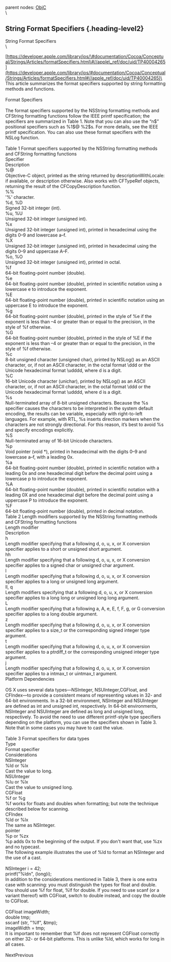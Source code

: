 parent nodes: [ObjC](ObjC.html)\
\

String Format Specifiers {.heading-level2}
------------------------

String Format Specifiers\
 \

[https://developer.apple.com/library/ios/\#documentation/Cocoa/Conceptual/Strings/Articles/formatSpecifiers.html\#//apple\_ref/doc/uid/TP40004265](https://developer.apple.com/library/ios/#documentation/Cocoa/Conceptual/Strings/Articles/formatSpecifiers.html#//apple_ref/doc/uid/TP40004265)\
 \
 This article summarizes the format specifiers supported by string
formatting methods and functions.\
 \
 Format Specifiers\
 \
 The format specifiers supported by the NSString formatting methods and
CFString formatting functions follow the IEEE printf specification; the
specifiers are summarized in Table 1. Note that you can also use the
“n\$” positional specifiers such as %1\$@ %2\$s. For more details, see
the IEEE printf specification. You can also use these format specifiers
with the NSLog function.\
 \
 Table 1 Format specifiers supported by the NSString formatting methods
and CFString formatting functions\
 Specifier\
 Description\
 %@\
 Objective-C object, printed as the string returned by
descriptionWithLocale: if available, or description otherwise. Also
works with CFTypeRef objects, returning the result of the
CFCopyDescription function.\
 %%\
 '%' character.\
 %d, %D\
 Signed 32-bit integer (int).\
 %u, %U\
 Unsigned 32-bit integer (unsigned int).\
 %x\
 Unsigned 32-bit integer (unsigned int), printed in hexadecimal using
the digits 0–9 and lowercase a–f.\
 %X\
 Unsigned 32-bit integer (unsigned int), printed in hexadecimal using
the digits 0–9 and uppercase A–F.\
 %o, %O\
 Unsigned 32-bit integer (unsigned int), printed in octal.\
 %f\
 64-bit floating-point number (double).\
 %e\
 64-bit floating-point number (double), printed in scientific notation
using a lowercase e to introduce the exponent.\
 %E\
 64-bit floating-point number (double), printed in scientific notation
using an uppercase E to introduce the exponent.\
 %g\
 64-bit floating-point number (double), printed in the style of %e if
the exponent is less than –4 or greater than or equal to the precision,
in the style of %f otherwise.\
 %G\
 64-bit floating-point number (double), printed in the style of %E if
the exponent is less than –4 or greater than or equal to the precision,
in the style of %f otherwise.\
 %c\
 8-bit unsigned character (unsigned char), printed by NSLog() as an
ASCII character, or, if not an ASCII character, in the octal format
\\ddd or the Unicode hexadecimal format \\udddd, where d is a digit.\
 %C\
 16-bit Unicode character (unichar), printed by NSLog() as an ASCII
character, or, if not an ASCII character, in the octal format \\ddd or
the Unicode hexadecimal format \\udddd, where d is a digit.\
 %s\
 Null-terminated array of 8-bit unsigned characters. Because the %s
specifier causes the characters to be interpreted in the system default
encoding, the results can be variable, especially with right-to-left
languages. For example, with RTL, %s inserts direction markers when the
characters are not strongly directional. For this reason, it’s best to
avoid %s and specify encodings explicitly.\
 %S\
 Null-terminated array of 16-bit Unicode characters.\
 %p\
 Void pointer (void \*), printed in hexadecimal with the digits 0–9 and
lowercase a–f, with a leading 0x.\
 %a\
 64-bit floating-point number (double), printed in scientific notation
with a leading 0x and one hexadecimal digit before the decimal point
using a lowercase p to introduce the exponent.\
 %A\
 64-bit floating-point number (double), printed in scientific notation
with a leading 0X and one hexadecimal digit before the decimal point
using a uppercase P to introduce the exponent.\
 %F\
 64-bit floating-point number (double), printed in decimal notation.\
 Table 2 Length modifiers supported by the NSString formatting methods
and CFString formatting functions\
 Length modifier\
 Description\
 h\
 Length modifier specifying that a following d, o, u, x, or X conversion
specifier applies to a short or unsigned short argument.\
 hh\
 Length modifier specifying that a following d, o, u, x, or X conversion
specifier applies to a signed char or unsigned char argument.\
 l\
 Length modifier specifying that a following d, o, u, x, or X conversion
specifier applies to a long or unsigned long argument.\
 ll, q\
 Length modifiers specifying that a following d, o, u, x, or X
conversion specifier applies to a long long or unsigned long long
argument.\
 L\
 Length modifier specifying that a following a, A, e, E, f, F, g, or G
conversion specifier applies to a long double argument.\
 z\
 Length modifier specifying that a following d, o, u, x, or X conversion
specifier applies to a size\_t or the corresponding signed integer type
argument.\
 t\
 Length modifier specifying that a following d, o, u, x, or X conversion
specifier applies to a ptrdiff\_t or the corresponding unsigned integer
type argument.\
 j\
 Length modifier specifying that a following d, o, u, x, or X conversion
specifier applies to a intmax\_t or uintmax\_t argument.\
 Platform Dependencies\
 \
 OS X uses several data types—NSInteger, NSUInteger,CGFloat, and
CFIndex—to provide a consistent means of representing values in 32- and
64-bit environments. In a 32-bit environment, NSInteger and NSUInteger
are defined as int and unsigned int, respectively. In 64-bit
environments, NSInteger and NSUInteger are defined as long and unsigned
long, respectively. To avoid the need to use different printf-style type
specifiers depending on the platform, you can use the specifiers shown
in Table 3. Note that in some cases you may have to cast the value.\
 \
 Table 3 Format specifiers for data types\
 Type\
 Format specifier\
 Considerations\
 NSInteger\
 %ld or %lx\
 Cast the value to long.\
 NSUInteger\
 %lu or %lx\
 Cast the value to unsigned long.\
 CGFloat\
 %f or %g\
 %f works for floats and doubles when formatting; but note the technique
described below for scanning.\
 CFIndex\
 %ld or %lx\
 The same as NSInteger.\
 pointer\
 %p or %zx\
 %p adds 0x to the beginning of the output. If you don't want that, use
%zx and no typecast.\
 The following example illustrates the use of %ld to format an NSInteger
and the use of a cast.\
 \
 NSInteger i = 42;\
 printf("%ldn", (long)i);\
 In addition to the considerations mentioned in Table 3, there is one
extra case with scanning: you must distinguish the types for float and
double. You should use %f for float, %lf for double. If you need to use
scanf (or a variant thereof) with CGFloat, switch to double instead, and
copy the double to CGFloat.\
 \
 CGFloat imageWidth;\
 double tmp;\
 sscanf (str, "%lf", &tmp);\
 imageWidth = tmp;\
 It is important to remember that %lf does not represent CGFloat
correctly on either 32- or 64-bit platforms. This is unlike %ld, which
works for long in all cases.\
 \
 NextPrevious

